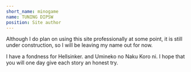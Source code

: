 ```yaml
---
short_name: minogame
name: TUNING DIPSW
position: Site author
---
```

Although I do plan on using this site professionally at some point, it is still under construction,
so I will be leaving my name out for now.

I have a fondness for Hellsinker. and Umineko no Naku Koro ni.
I hope that you will one day give each story an honest try.
